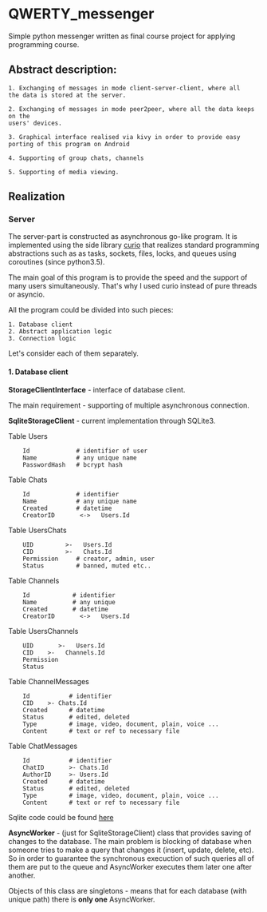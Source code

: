 # QWERTY_messenger
Simple python messenger written as final course project for applying programming course. 

## Abstract description:
 
    1. Exchanging of messages in mode client-server-client, where all 
    the data is stored at the server.
    
    2. Exchanging of messages in mode peer2peer, where all the data keeps on the
    users' devices.
    
    3. Graphical interface realised via kivy in order to provide easy 
    porting of this program on Android
    
    4. Supporting of group chats, channels
    
    5. Supporting of media viewing.


## Realization 

### Server

The server-part is constructed as asynchronous go-like program. It is implemented using 
the side library [curio](https://github.com/dabeaz/curio) that realizes standard
programming abstractions such as as tasks, sockets, files, locks, and queues using 
coroutines (since python3.5).

The main goal of this program is to provide the speed and the support of many users 
simultaneously. That's why I used curio instead of pure threads or asyncio.   


All the program could be divided into such pieces:
    
    1. Database client
    2. Abstract application logic
    3. Connection logic

Let's consider each of them separately.

#### 1. Database client

__StorageClientInterface__ - interface of database client.

The main requirement - supporting of multiple asynchronous connection.

__SqliteStorageClient__ - current implementation through SQLite3.

Table Users

        Id             # identifier of user
        Name           # any unique name
        PasswordHash   # bcrypt hash
    
Table Chats

        Id             # identifier
        Name           # any unique name
        Created        # datetime
        CreatorID       <->   Users.Id

Table UsersChats
 
        UID         >-   Users.Id
        CID         >-   Chats.Id
        Permission     # creator, admin, user
        Status         # banned, muted etc..
Table Channels

        Id            # identifier
        Name          # any unique
        Created       # datetime
        CreatorID       <->   Users.Id
Table UsersChannels

        UID       >-   Users.Id
        CID    >-   Channels.Id
        Permission
        Status
Table ChannelMessages

        Id           # identifier
        CID    >- Chats.Id
        Created      # datetime
        Status       # edited, deleted
        Type         # image, video, document, plain, voice ...
        Content      # text or ref to necessary file
Table ChatMessages

        Id           # identifier
        ChatID       >- Chats.Id
        AuthorID     >- Users.Id
        Created      # datetime
        Status       # edited, deleted
        Type         # image, video, document, plain, voice ...
        Content      # text or ref to necessary file

Sqlite code could be found [here]()



__AsyncWorker__ - (just for SqliteStorageClient) class that provides saving of changes to the database.
The main problem is blocking of database when someone tries to make a query that
changes it (insert, update, delete, etc). So in order to guarantee the synchronous
execuction of such queries all of them are put to the queue and AsyncWorker executes them
later one after another. 

Objects of this class are singletons - means that for each database (with unique path)
there is __only one__ AsyncWorker.

